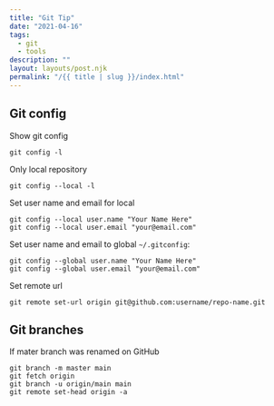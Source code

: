 ```yaml
---
title: "Git Tip"
date: "2021-04-16"
tags:
  - git
  - tools
description: ""
layout: layouts/post.njk
permalink: "/{{ title | slug }}/index.html"
---
```


## Git config

Show git config

```shell
git config -l
```

Only local repository

```shell
git config --local -l
```

Set user name and email for local

```shell
git config --local user.name "Your Name Here"
git config --local user.email "your@email.com"
```

Set user name and email to global `~/.gitconfig`:

```shell
git config --global user.name "Your Name Here"
git config --global user.email "your@email.com"
```

Set remote url

```shell
git remote set-url origin git@github.com:username/repo-name.git
```

## Git branches

If mater branch was renamed on GitHub

```shell
git branch -m master main
git fetch origin
git branch -u origin/main main
git remote set-head origin -a
```
